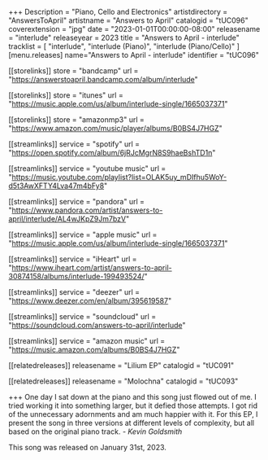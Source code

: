 +++
Description = "Piano, Cello and Electronics"
artistdirectory = "AnswersToApril"
artistname = "Answers to April"
catalogid = "tUC096"
coverextension = "jpg"
date = "2023-01-01T00:00:00-08:00"
releasename = "interlude"
releaseyear = 2023
title = "Answers to April - interlude"
tracklist = [ "interlude", "interlude (Piano)", "interlude (Piano/Cello)" ]
[menu.releases]
	name="Answers to April - interlude"
	identifier = "tUC096"

[[storelinks]]
	store = "bandcamp"
	url = "https://answerstoapril.bandcamp.com/album/interlude"

[[storelinks]]
	store = "itunes"
	url = "https://music.apple.com/us/album/interlude-single/1665037371"

[[storelinks]]
	store = "amazonmp3"
	url = "https://www.amazon.com/music/player/albums/B0BS4J7HGZ"

[[streamlinks]]
	service = "spotify"
	url = "https://open.spotify.com/album/6jRJcMgrN8S9haeBshTD1n"

[[streamlinks]]
	service = "youtube music"
	url = "https://music.youtube.com/playlist?list=OLAK5uy_mDIfhu5WoY-d5t3AwXFTY4Lva47m4bFy8"

[[streamlinks]]
	service = "pandora"
	url = "https://www.pandora.com/artist/answers-to-april/interlude/AL4wJKpZ9Jm7bzV"

[[streamlinks]]
	service = "apple music"
	url = "https://music.apple.com/us/album/interlude-single/1665037371"

[[streamlinks]]
	service = "iHeart"
	url = "https://www.iheart.com/artist/answers-to-april-30874158/albums/interlude-199493524/"

[[streamlinks]]
	service = "deezer"
	url = "https://www.deezer.com/en/album/395619587"

[[streamlinks]]
	service = "soundcloud"
	url = "https://soundcloud.com/answers-to-april/interlude"

[[streamlinks]]
	service = "amazon music"
	url = "https://music.amazon.com/albums/B0BS4J7HGZ"

[[relatedreleases]]
	releasename = "Lilium EP"
	catalogid = "tUC091"

[[relatedreleases]]
	releasename = "Molochna"
	catalogid = "tUC093"

+++
One day I sat down at the piano and this song just flowed out of me. I tried
working it into something larger, but it defied those attempts. I got rid of
the unnecessary adornments and am much happier with it. For this EP, I present
the song in three versions at different levels of complexity, but all based on
the original piano track. *- Kevin Goldsmith*

This song was released on January 31st, 2023.
